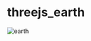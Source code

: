 # threejs_earth

![earth](https://github.com/user-attachments/assets/52e382ec-b31f-4da6-ab9b-ed3ea3328376)
